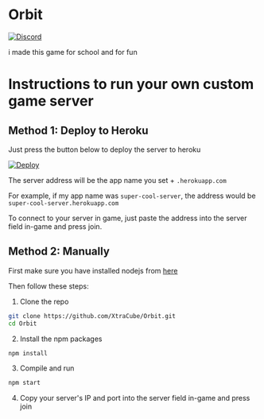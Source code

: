 # Orbit

[![Discord](https://img.shields.io/badge/Discord-chat-blue?style=flat-square)](https://discord.gg/u77VFsWUWv)

i made this game for school and for fun

# Instructions to run your own custom game server

## Method 1: Deploy to Heroku
Just press the button below to deploy the server to heroku

[![Deploy](https://www.herokucdn.com/deploy/button.svg)](https://heroku.com/deploy)

The server address will be the app name you set + `.herokuapp.com`

For example, if my app name was `super-cool-server`, the address would be `super-cool-server.herokuapp.com`

To connect to your server in game, just paste the address into the server field in-game and press join.

## Method 2: Manually

First make sure you have installed nodejs from [here](https://nodejs.org/en/download/current/)

Then follow these steps:

1. Clone the repo
```sh
git clone https://github.com/XtraCube/Orbit.git
cd Orbit
```
2. Install the npm packages
```sh
npm install
```
3. Compile and run
```sh
npm start
```
4. Copy your server's IP and port into the server field in-game and press join
